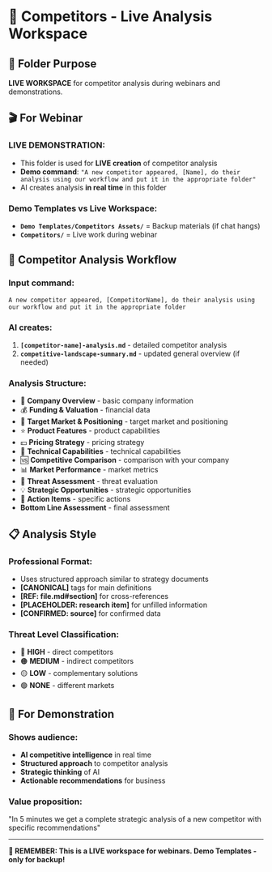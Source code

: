 # 🏁 Competitors - Live Analysis Workspace

## 📁 **Folder Purpose**
**LIVE WORKSPACE** for competitor analysis during webinars and demonstrations.

## 🎬 **For Webinar**

### **LIVE DEMONSTRATION:**
- This folder is used for **LIVE creation** of competitor analysis
- **Demo command**: `"A new competitor appeared, [Name], do their analysis using our workflow and put it in the appropriate folder"`
- AI creates analysis **in real time** in this folder

### **Demo Templates vs Live Workspace:**
- **`Demo Templates/Competitors Assets/`** = Backup materials (if chat hangs)
- **`Competitors/`** = Live work during webinar

## 🔧 **Competitor Analysis Workflow**

### **Input command:**
```
A new competitor appeared, [CompetitorName], do their analysis using our workflow and put it in the appropriate folder
```

### **AI creates:**
1. **`[competitor-name]-analysis.md`** - detailed competitor analysis
2. **`competitive-landscape-summary.md`** - updated general overview (if needed)

### **Analysis Structure:**
- 🏢 **Company Overview** - basic company information
- 💰 **Funding & Valuation** - financial data
- 🎯 **Target Market & Positioning** - target market and positioning
- ⭐ **Product Features** - product capabilities
- 💵 **Pricing Strategy** - pricing strategy
- 🔧 **Technical Capabilities** - technical capabilities
- 🆚 **Competitive Comparison** - comparison with your company
- 📊 **Market Performance** - market metrics
- 🚨 **Threat Assessment** - threat evaluation
- 💡 **Strategic Opportunities** - strategic opportunities
- 🎯 **Action Items** - specific actions
- **Bottom Line Assessment** - final assessment

## 📋 **Analysis Style**

### **Professional Format:**
- Uses structured approach similar to strategy documents
- **[CANONICAL]** tags for main definitions
- **[REF: file.md#section]** for cross-references
- **[PLACEHOLDER: research item]** for unfilled information
- **[CONFIRMED: source]** for confirmed data

### **Threat Level Classification:**
- 🔴 **HIGH** - direct competitors
- 🟠 **MEDIUM** - indirect competitors
- 🟡 **LOW** - complementary solutions
- 🟢 **NONE** - different markets

## 🎯 **For Demonstration**

### **Shows audience:**
- **AI competitive intelligence** in real time
- **Structured approach** to competitor analysis
- **Strategic thinking** of AI
- **Actionable recommendations** for business

### **Value proposition:**
"In 5 minutes we get a complete strategic analysis of a new competitor with specific recommendations"

---

**🚨 REMEMBER: This is a LIVE workspace for webinars. Demo Templates - only for backup!**
